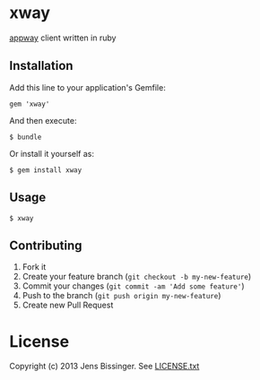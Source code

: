 # xway

[appway](http://github.com/threez/appway) client written in ruby

## Installation

Add this line to your application's Gemfile:

    gem 'xway'

And then execute:

    $ bundle

Or install it yourself as:

    $ gem install xway

## Usage

    $ xway

## Contributing

1. Fork it
2. Create your feature branch (`git checkout -b my-new-feature`)
3. Commit your changes (`git commit -am 'Add some feature'`)
4. Push to the branch (`git push origin my-new-feature`)
5. Create new Pull Request

# License

Copyright (c) 2013 Jens Bissinger. See [LICENSE.txt](LICENSE.txt)
